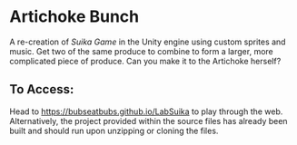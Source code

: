 # Artichoke Bunch
A re-creation of *Suika Game* in the Unity engine using custom sprites and music. Get two of the same produce to combine to form a larger, more complicated piece of produce. Can you make it to the Artichoke herself?

## To Access:
Head to https://bubseatbubs.github.io/LabSuika to play through the web. Alternatively, the project provided within the source files has already been built and should run upon unzipping or cloning the files.
